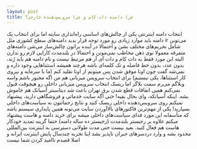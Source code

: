 ```yaml
---
layout: post
title: چرا دامنه دات کام و چرا سرویس‌دهنده خارجی؟
---
```


انتخاب دامنه اینترنتی یکی از چالش‌های اساسی راه‌اندازی سایته اما برای انتخاب یک دامنه باید موارد زیادی رو مورد توجه قرار بدید
دامنه‌های سطح کشوری مثل ir می‌تونن شامل تحریم‌های مختلف بشن و احتمالا در آینده براتون چالش‌ساز می‌شن
دامنه‌های متفرقه معمولا توی ذهن مخاطب نمی‌مونن و احتمالا در بلندمدت کارایی لازم رو ندارن
البته این مورد فقط به دات کام و دات آی آر هم مرتبط نیست و نام دامنه هم باید رُند، بدون عدد، بدون خط فاصله و تک کلمه‌ای باشه
هرچند همیشه استثناهایی وجود داره و نمی‌شه گفت چون اونا موفق شدن پس میتونم از اونا تقلید کنم (ما با سرمایه و نیروی کار استثناها، یکی نیستیم)
برای انتخاب سرویس میزبانی هم من اگه مجبور باشم واسه وبلاگم می‌رم سمت بلاگر اما ریسک انتخاب سرویس میزبانی داخلی رو هیچوقت قبول نمی‌کنم
همین اتفاقات قطع شدن برق تهران باعث شد دیتاسنتر آسیاتک هم خاموش بشه. اینکه آسیاتکه، وای بحال بقیه!
حتی اگه سایت خدماتی و فروشگاهی دارید، پیشنهاد نمیکنم روی سرویس‌دهنده داخلی ریسک کنید و نتایج زحماتتون به سیاست‌های داخلی بسپارید!
یکی از مهم‌ترین فاکتورهای بالاآوردن سایت می‌تونه همین پایداری سیستم باشه که متأسفانه این مورد فدای سیاست‌های داخلی میشه
برای خرید دامنه و هاست پیشنهاد میکنم علاوه بر رجیستر بلندمدت (رجیستر ده ساله دامنه) حتما گزینه تمدید خودکار هاست هم فعال کنید. بعید نیست حتی مدت طولانی دسترسی به اینترنت بین‌المللی محدود بشه و وارد دردسرهای جبران ناپذیر بشد
اینا تجربه چندسال پایش اینترنت ایرانه و اصلا قصدم ناامید کردن شما نیست
